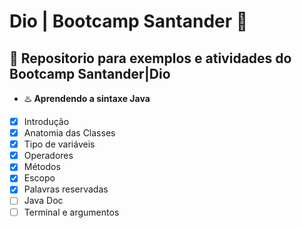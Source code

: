 
# Dio | Bootcamp Santander 🚀

## 📒  Repositorio para exemplos e atividades do Bootcamp Santander|Dio

- ♨️ **Aprendendo a sintaxe Java**
 

- [x]  Introdução 
- [x] Anatomia das Classes
- [x] Tipo de variáveis
- [x] Operadores
- [x] Métodos
- [x] Escopo 
- [x] Palavras reservadas
- [ ] Java Doc
- [ ] Terminal e argumentos  

